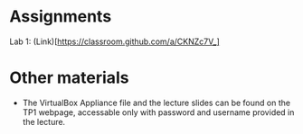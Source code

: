 # Assignments

Lab 1: (Link)[https://classroom.github.com/a/CKNZc7V_]

# Other materials

* The VirtualBox Appliance file and the lecture slides can be found on the TP1 webpage,
accessable only with password and username provided in the lecture.
